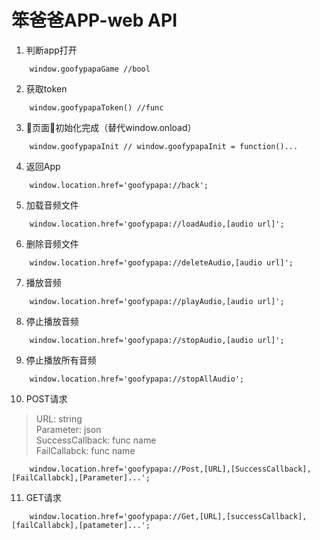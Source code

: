 # 笨爸爸APP-web API

1. 判断app打开
```
    window.goofypapaGame //bool
```

2. 获取token
```
    window.goofypapaToken() //func
```
3. 页面初始化完成（替代window.onload）
```
    window.goofypapaInit // window.goofypapaInit = function()...
```
4. 返回App
```
    window.location.href='goofypapa://back';
```
5. 加载音频文件
```
    window.location.href='goofypapa://loadAudio,[audio url]';
```
6.  删除音频文件
```
    window.location.href='goofypapa://deleteAudio,[audio url]';
```
7. 播放音频
```
    window.location.href='goofypapa://playAudio,[audio url]';
```
8. 停止播放音频
```
    window.location.href='goofypapa://stopAudio,[audio url]';
```
9. 停止播放所有音频
```
    window.location.href='goofypapa://stopAllAudio';
```

10. POST请求
> URL: string  
> Parameter: json  
> SuccessCallback: func name  
> FailCallabck: func name
```
    window.location.href='goofypapa://Post,[URL],[SuccessCallback],[FailCallabck],[Parameter]...';
```
11. GET请求
```
    window.location.href='goofypapa://Get,[URL],[successCallback],[failCallabck],[patameter]...';
```
